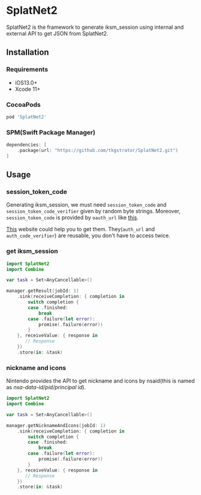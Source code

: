 # SplatNet2

SplatNet2 is the framework to generate iksm_session using internal and external API to get JSON from SplatNet2.

## Installation

### Requirements
* iOS13.0+
* Xcode 11+

### CocoaPods

```ruby
pod 'SplatNet2'
```

### SPM(Swift Package Manager)

```swift
dependencies: [
    .package(url: "https://github.com/tkgstrator/SplatNet2.git")
]
```

## Usage

### session_token_code
Generating iksm_session, we must need `session_token_code` and `session_token_code_verifier` given by random byte strings. Moreover, `session_token_code` is provided by `oauth_url` like [this](https://accounts.nintendo.com/connect/1.0.0/authorize?state=DthLWOg54YPRnkPpxhY0aMyxEfSdmRplaOtIlIJimBxnAhbM&redirect_uri=npf71b963c1b7b6d119://auth&client_id=71b963c1b7b6d119&scope=openid+user+user.birthday+user.mii+user.screenName&response_type=session_token_code&session_token_code_challenge=8PlJorbqc1oUmynjgtICD3JzrNd3oez9kTeEYBCsXls&session_token_code_challenge_method=S256&theme=login_form).

[This](https://salmonia.mydns.jp) website could help you to get them. They(`auth_url` and `auth_code_verifier`) are reusable, you don't have to access twice.

### get iksm_session

```swift
import SplatNet2
import Combine

var task = Set<AnyCancellable>()

manager.getResult(jobId: 1)
    .sink(receiveCompletion: { completion in
        switch completion {
        case .finished:
            break
        case .failure(let error):
            promise(.failure(error))
        }
    }, receiveValue: { response in
       // Response
    })
    .store(in: &task)
```

### nickname and icons

Nintendo provides the API to get nickname and icons by nsaid(this is named as *nsa-data-id/pid/principal id*).

```swift
import SplatNet2
import Combine

var task = Set<AnyCancellable>()

manager.getNicknameAndIcons(jobId: 1)
    .sink(receiveCompletion: { completion in
        switch completion {
        case .finished:
            break
        case .failure(let error):
            promise(.failure(error))
        }
    }, receiveValue: { response in
       // Response
    })
    .store(in: &task)
```


